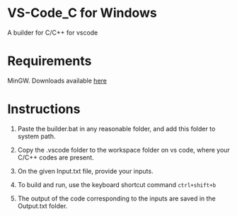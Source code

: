 # VS-Code_C for Windows
A builder for C/C++ for vscode


# Requirements
MinGW. Downloads available [here](https://osdn.net/projects/mingw/releases/)


# Instructions


1) Paste the builder.bat in any reasonable folder, and add this folder to system path.


2) Copy the .vscode folder to the workspace folder on vs code, where your C/C++ codes are present.


3) On the given Input.txt file, provide your inputs.


4) To build and run, use the keyboard shortcut command `ctrl+shift+b` 


5) The output of the code corresponding to the inputs are saved in the Output.txt folder.
